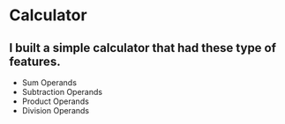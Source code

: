 # Calculator

## I built a simple calculator that had these type of features.

* Sum Operands
* Subtraction Operands
* Product Operands
* Division Operands